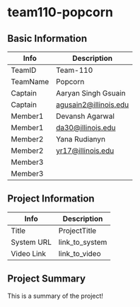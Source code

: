 # team110-popcorn

## Basic Information

|   Info      |        Description     |
| ----------- | ---------------------- |
| TeamID      |        Team-110        |
| TeamName    |         Popcorn        |
| Captain     |  Aaryan Singh Gsuain   |
| Captain     | agusain2@illinois.edu  |
| Member1     |    Devansh Agarwal     |
| Member1     |    da30@illinois.edu   |
| Member2     |      Yana Rudianyn     |
| Member2     |    yr17@illinois.edu   |
| Member3     |                        |
| Member3     |                        |

## Project Information

|   Info      |        Description     |
| ----------- | ---------------------- |
|  Title      |       ProjectTitle     |
| System URL  |      link_to_system    |
| Video Link  |      link_to_video     |

## Project Summary

This is a summary of the project!
